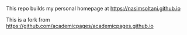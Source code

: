 This repo builds my personal homepage at https://nasimsoltani.github.io

This is a fork from https://github.com/academicpages/academicpages.github.io
